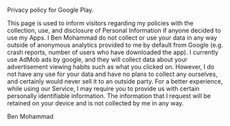Privacy policy for Google Play.

This page is used to inform visitors regarding my policies with the collection, 
use, and disclosure of Personal Information if anyone decided to use my Apps.
I Ben Mohammad do not collect or use your data in any way outside of anonymous analytics
provided to me by default from Google (e.g. crash reports, number of users who have downloaded
the app). I currently use AdMob ads by google, and they will collect data about your advertisement
viewing habits such as what you clicked on. However, I do not have any use for your data and 
have no plans to collect any ourselves, and certainly would never sell it to an outside party.
For a better experience, while using our Service, I may require you to provide us with certain 
personally identifiable information. The information that I request will be retained on your device 
and is not collected by me in any way.

Ben Mohammad


